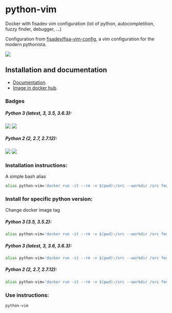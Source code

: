 # python-vim

Docker with fisadev vim configuration (lot of python, autocompletition, fuzzy finder, debugger, ...)

Configuration from [fisadev/fisa-vim-config](https://github.com/fisadev/fisa-vim-config "fisa-vim-config"), a vim configuration for the modern pythonista.

![](https://raw.githubusercontent.com/FedeG/python-vim/gh-pages/images/demo.gif)

## Installation and documentation
- [Documentation](https://fedeg.github.io/python-vim/ "github page").
- [Image in docker hub](https://hub.docker.com/r/fedeg/python-vim/ "docker hub").

### Badges

##### Python 3 (latest, 3, 3.5, 3.6.3):
[![](https://images.microbadger.com/badges/version/fedeg/python-vim:latest.svg)](http://microbadger.com/images/fedeg/python-vim:latest "Get your own version badge on microbadger.com")  [![](https://images.microbadger.com/badges/image/fedeg/python-vim:latest.svg)](http://microbadger.com/images/fedeg/python-vim:latest "Get your own image badge on microbadger.com")

##### Python 2 (2, 2.7, 2.7.12):
[![](https://images.microbadger.com/badges/version/fedeg/python-vim:2.7.12.svg)](http://microbadger.com/images/fedeg/python-vim:2.7.12 "Get your own version badge on microbadger.com")  [![](https://images.microbadger.com/badges/image/fedeg/python-vim:2.7.12.svg)](http://microbadger.com/images/fedeg/python-vim:2.7.12 "Get your own image badge on microbadger.com")

### Installation instructions:
A simple bash alias
```bash
alias python-vim='docker run -it --rm -v $(pwd):/src --workdir /src fedeg/python-vim:latest'
```

### Install for specific python version:
Change docker image tag

#####  Python 3 (3.5, 3.5.2):
```bash
alias python-vim='docker run -it --rm -v $(pwd):/src --workdir /src fedeg/python-vim:3.5'
```

#####  Python 3 (latest, 3, 3.6, 3.6.3):
```bash
alias python-vim='docker run -it --rm -v $(pwd):/src --workdir /src fedeg/python-vim:3'
```

##### Python 2 (2, 2.7, 2.7.12):
```bash
alias python-vim='docker run -it --rm -v $(pwd):/src --workdir /src fedeg/python-vim:2'
```

### Use instructions:
```bash
python-vim
```
